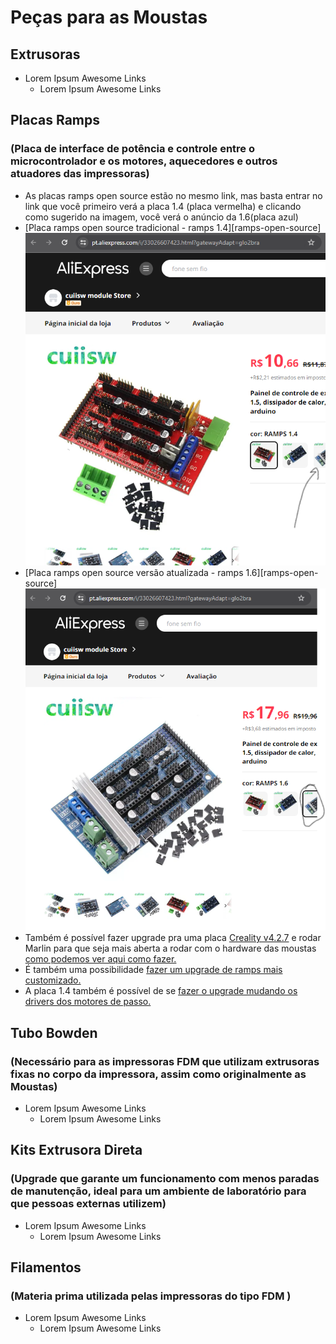 # Peças para as Moustas

## Extrusoras
- Lorem Ipsum Awesome Links
  - Lorem Ipsum Awesome Links
## Placas Ramps
### (Placa de interface de potência e controle entre o microcontrolador e os motores, aquecedores e outros atuadores das impressoras)
- As placas ramps open source estão no mesmo link, mas basta entrar no link que você primeiro verá a placa 1.4 (placa vermelha) e clicando como sugerido na imagem, você verá o anúncio da 1.6(placa azul)
- [Placa ramps open source tradicional - ramps 1.4][ramps-open-source]
![First test on the car](static%2Framps_1.4.png)
- [Placa ramps open source versão atualizada - ramps 1.6][ramps-open-source]
![First test on the car](static%2Framps_1.6.png)
- Também é possível fazer upgrade pra uma placa [Creality v4.2.7][preco-creality-4-2-7] e rodar Marlin para que seja mais aberta a rodar com o hardware das moustas [como podemos ver aqui como fazer.][tutorial-creality-marlin]
- É também uma possibilidade [fazer um upgrade de ramps mais customizado.][tutorial-upgrade-ramps-custom]
- A placa 1.4 também é possível de se [fazer o upgrade mudando os drivers dos motores de passo.][tutorial-upgrade-ramps-1-4]
## Tubo Bowden
### (Necessário para as impressoras FDM que utilizam extrusoras fixas no corpo da impressora, assim como originalmente as Moustas)
- Lorem Ipsum Awesome Links
  - Lorem Ipsum Awesome Links
## Kits Extrusora Direta 
### (Upgrade que garante um funcionamento com menos paradas de manutenção, ideal para um ambiente de laboratório para que pessoas externas utilizem)
- Lorem Ipsum Awesome Links
  - Lorem Ipsum Awesome Links
## Filamentos
### (Materia prima utilizada pelas impressoras do tipo FDM )
- Lorem Ipsum Awesome Links
  - Lorem Ipsum Awesome Links

[preco-ramps-open-source]: https://pt.aliexpress.com/i/33026607423.html?gatewayAdapt=glo2bra
[preco-creality-4-2-7]: https://pt.aliexpress.com/item/1005005643468313.html?src=google&src=google&albch=shopping&acnt=768-202-3196&slnk=&plac=&mtctp=&albbt=Google_7_shopping&isSmbAutoCall=false&needSmbHouyi=false&albcp=19639392923&albag=&trgt=&crea=pt1005005643468313&netw=x&device=c&albpg=&albpd=pt1005005643468313&gad_source=1&gclid=Cj0KCQjwwYSwBhDcARIsAOyL0fioGIl-sV1T5MIa56E-jRqjCRi6IDRnlnXbYHGEom4N3uBBhEsmVCoaAvR1EALw_wcB&gclsrc=aw.ds&aff_fcid=a14aadf681ab4413bc9cf60d76bc5a87-1711421506508-00389-UneMJZVf&aff_fsk=UneMJZVf&aff_platform=aaf&sk=UneMJZVf&aff_trace_key=a14aadf681ab4413bc9cf60d76bc5a87-1711421506508-00389-UneMJZVf&terminal_id=543ecc0786574ec1a9f6ffe12dbe4794&afSmartRedirect=y
[tutorial-creality-marlin]: https://all3dp.com/2/creality-silent-board-ender-3/#google_vignette
[tutorial-upgrade-ramps-custom]: https://www.reddit.com/r/klippers/comments/ozio1o/a_diy_4x_tmc2226_addon_board_for_silent_upgrades/
[tutorial-upgrade-ramps-1-4]: https://www.instructables.com/Upgrading-RAMPS-14-With-TMC2130-Stepper-Drivers/
